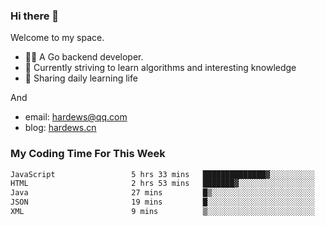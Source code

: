 ### Hi there 👋
Welcome to my space.

- 👨‍🦲 A Go backend developer. 
- 📕 Currently striving to learn algorithms and interesting knowledge
- 💪 Sharing daily learning life

And
- email: hardews@qq.com
- blog: [hardews.cn](hardews.cn)

### My Coding Time For This Week
<!--START_SECTION:waka-->

```txt
JavaScript                 5 hrs 33 mins   ██████████████▓░░░░░░░░░░   58.59 %
HTML                       2 hrs 53 mins   ███████▓░░░░░░░░░░░░░░░░░   30.49 %
Java                       27 mins         █▒░░░░░░░░░░░░░░░░░░░░░░░   04.87 %
JSON                       19 mins         █░░░░░░░░░░░░░░░░░░░░░░░░   03.39 %
XML                        9 mins          ▒░░░░░░░░░░░░░░░░░░░░░░░░   01.74 %
```

<!--END_SECTION:waka-->

<!--
**Hardews/Hardews** is a ✨ _special_ ✨ repository because its `README.md` (this file) appears on your GitHub profile.

Here are some ideas to get you started:

- 🔭 I’m currently working on ...
- 🌱 I’m currently learning ...
- 👯 I’m looking to collaborate on ...
- 🤔 I’m looking for help with ...
- 💬 Ask me about ...
- 📫 How to reach me: ...
- 😄 Pronouns: ...
- ⚡ Fun fact: ...
-->
